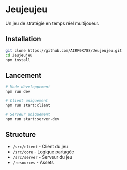 # Jeujeujeu

Un jeu de stratégie en temps réel multijoueur.

## Installation

```bash
git clone https://github.com/AIRF0X788/Jeujeujeu.git
cd Jeujeujeu
npm install
```

## Lancement

```bash
# Mode développement
npm run dev

# Client uniquement
npm run start:client

# Serveur uniquement
npm run start:server-dev
```

## Structure

- `/src/client` - Client du jeu
- `/src/core` - Logique partagée
- `/src/server` - Serveur du jeu
- `/resources` - Assets